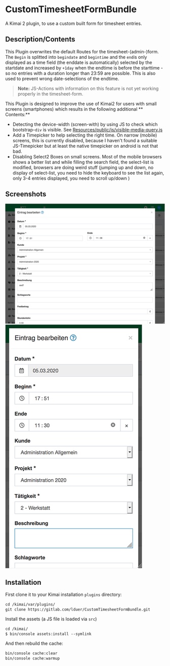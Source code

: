 # CustomTimesheetFormBundle

A Kimai 2 plugin, to use a custom built form for timesheet entries.

## Description/Contents

This Plugin overwrites the default Routes for the timesheet-(admin-)form. 
The `Begin` is splitted into `begindate` and `begintime` and the `end`is only displayed as a time field (the enddate 
is automatically) selected by the startdate and increased by `+1day` when the endtime is before the starttime - so no 
entries with a duration longer than 23:59 are possible. This is also used to prevent wrong date-selections of the endtime.  

> **Note:** JS-Actions with information on this feature is not yet working properly in the timesheet-form. 

This Plugin is designed to improve the use of Kimai2 for users with small screens (smartphones) which results
in the following additional ** Contents:**

+ Detecting the device-width (screen-with) by using JS to check which bootstrap-`div` is visible. 
  See [Resources/public/js/visible-media-query.js](https://github.com/lduer/CustomTimesheetFormBundle/blob/master/Resources/public/js/visible-media-query.js)
+ Add a Timepicker to help selecting the right time. On narrow (mobile) screens, this is currently disabled, 
  because I haven't found a suitable JS-Timepicker but at least the native timepicker on android is not that bad. 
+ Disabling Select2 Boxes on small screens. Most of the mobile browsers shows a better list and while filling the 
  search field, the select-list is modified, browsers are doing weird stuff (jumping up and down, no display of 
  select-list, you need to hide the keyboard to see the list again, only 3-4 entries displayed, you need to scroll up/down )   

## Screenshots

![Screenshot](screenshot.png)
![Screenshot2](screenshot2.png)

## Installation

First clone it to your Kimai installation `plugins` directory:
```
cd /kimai/var/plugins/
git clone https://gitlab.com/lduer/CustomTimesheetFormBundle.git
```

Install the assets (a JS file is loaded via `src`)
```
cd /kimai/
$ bin/console assets:install --symlink
``` 

And then rebuild the cache: 
```
bin/console cache:clear
bin/console cache:warmup
```